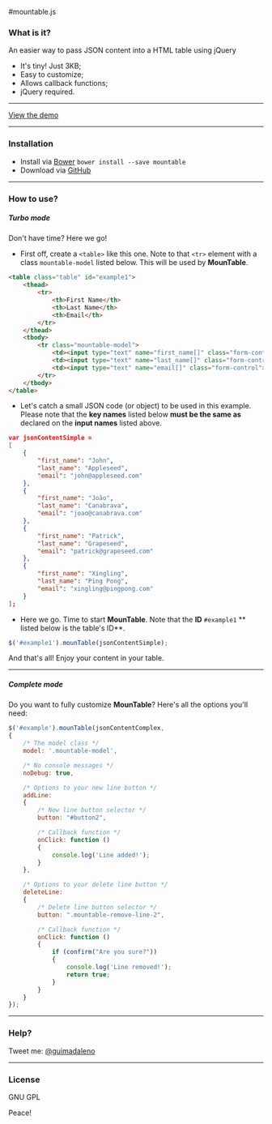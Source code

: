 #mountable.js

### What is it?

An easier way to pass JSON content into a HTML table using jQuery

  - It's tiny! Just 3KB;
  - Easy to customize;
  - Allows callback functions;
  - jQuery required.

---

[View the demo](https://guimadaleno.github.io/demos/mountable)

---

### Installation

- Install via [Bower](http://bower.io) ```bower install --save mountable```
- Download via [GitHub](https://github.com/guimadaleno/mountable/archive/master.zip)

---

### How to use?

##### Turbo mode

Don't have time? Here we go!

- First off, create a `<table>` like this one. Note to that `<tr>` element with a class `mountable-model` listed below. This will be used by **MounTable**.
```html
<table class="table" id="example1">
	<thead>
		<tr>
			<th>First Name</th>
			<th>Last Name</th>
			<th>Email</th>
		</tr>
	</thead>
	<tbody>
		<tr class="mountable-model">
			<td><input type="text" name="first_name[]" class="form-control"></td>
			<td><input type="text" name="last_name[]" class="form-control"></td>
			<td><input type="text" name="email[]" class="form-control"></td>
		</tr>
	</tbody>
</table>
```
- Let's catch a small JSON code (or object) to be used in this example. Please note that the **key names** listed below **must be the same as** declared on the **input names** listed above.
```json
var jsonContentSimple =
[
    {
        "first_name": "John",
        "last_name": "Appleseed",
        "email": "john@appleseed.com"
    },
    {
    	"first_name": "João",
    	"last_name": "Canabrava",
    	"email": "joao@canabrava.com"
    },
    {
        "first_name": "Patrick",
        "last_name": "Grapeseed",
        "email": "patrick@grapeseed.com"
    },
    {
    	"first_name": "Xingling",
    	"last_name": "Ping Pong",
    	"email": "xingling@pingpong.com"
    }
];
```
- Here we go. Time to start **MounTable**. Note that the **ID** `#example1` ** listed below is the table's ID**.
```javascript
$('#example1').mounTable(jsonContentSimple);
```
And that's all! Enjoy your content in your table.

---

##### Complete mode
Do you want to fully customize **MounTable**? Here's all the options you'll need:

```javascript
$('#example').mounTable(jsonContentComplex,
{
	/* The model class */
	model: '.mountable-model',

	/* No console messages */
	noDebug: true,

	/* Options to your new line button */
	addLine:
	{
		/* New line button selector */
		button: "#button2",

		/* Callback function */
		onClick: function ()
		{
			console.log('Line added!');
		}
	},

	/* Options to your delete line button */
	deleteLine:
	{
		/* Delete line button selector */
		button: ".mountable-remove-line-2",

		/* Callback function */
		onClick: function ()
		{
			if (confirm("Are you sure?"))
			{
				console.log('Line removed!');
				return true;
			}
		}
	}
});
```

---

### Help?
Tweet me: [@guimadaleno](http://twitter.com/guimadaleno)

---

### License
GNU GPL

Peace!
